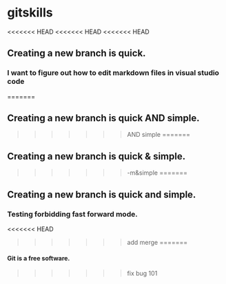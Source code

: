 # gitskills
<<<<<<< HEAD
<<<<<<< HEAD
<<<<<<< HEAD
## Creating a new branch is quick.
### I want to figure out how to edit markdown files in visual studio code
=======
## Creating a new branch is quick AND simple.
>>>>>>> AND simple
=======
## Creating a new branch is quick & simple.
>>>>>>> -m&simple
=======
## Creating a new branch is quick and simple.
### Testing forbidding fast forward mode.
<<<<<<< HEAD

>>>>>>> add merge
=======
#### Git is a free software.
>>>>>>> fix bug 101
